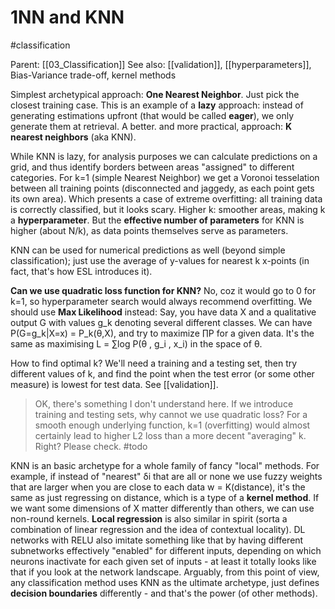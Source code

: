 # 1NN and KNN

#classification

Parent: [[03_Classification]]
See also: [[validation]], [[hyperparameters]], Bias-Variance trade-off, kernel methods

Simplest archetypical approach: **One Nearest Neighbor**. Just pick the closest training case. This is an example of a **lazy** approach: instead of generating estimations upfront (that would be called **eager**), we only generate them at retrieval. A better. and more practical, approach: **K nearest neighbors** (aka KNN).

While KNN is lazy, for analysis purposes we can calculate predictions on a grid, and thus identify borders between areas "assigned" to different categories. For k=1 (simple Nearest Neighbor) we get a Voronoi tesselation between all training points (disconnected and jaggedy, as each point gets its own area). Which presents a case of extreme overfitting: all training data is correctly classified, but it looks scary. Higher k: smoother areas, making k a **hyperparameter**. But the **effective number of parameters** for KNN is higher (about N/k), as data points themselves serve as parameters. 

KNN can be used for numerical predictions as well (beyond simple classification); just use the average of y-values for nearest k x-points (in fact, that's how ESL introduces it).

**Can we use quadratic loss function for KNN?** No, coz it would go to 0 for k=1, so hyperparameter search would always recommend overfitting. We should use **Max Likelihood** instead: Say, you have data X and a qualitative output G with values g_k denoting several different classes. We can have P(G=g_k|X=x) = P_k(θ,X), and try to maximize ∏P for a given data. It's the same as maximising L = ∑log P(θ , g_i , x_i) in the space of θ.

How to find optimal k? We'll need a training and a testing set, then try different values of k, and find the point when the test error (or some other measure) is lowest for test data. See [[validation]].

> OK, there's something I don't understand here. If we introduce training and testing sets, why cannot we use quadratic loss? For a smooth enough underlying function, k=1 (overfitting) would almost certainly lead to higher L2 loss than a more decent "averaging" k. Right? Please check. #todo

KNN is an basic archetype for a whole family of fancy "local" methods. For example, if instead of "nearest" δi that are all or none we use fuzzy weights that are larger when you are close to each data w = K(distance), it's the same as just regressing on distance, which is a type of a **kernel method**. If we want some dimensions of X matter differently than others, we can use non-round kernels. **Local regression** is also similar in spirit (sorta a combination of linear regression and the idea of contextual locality). DL networks with RELU also imitate something like that by having different subnetworks effectively "enabled" for different inputs, depending on which neurons inactivate for each given set of inputs - at least it totally looks like that if you look at the network landscape. Arguably, from this point of view, any classification method uses KNN as the ultimate archetype, just defines **decision boundaries** differently - and that's the power (of other methods).